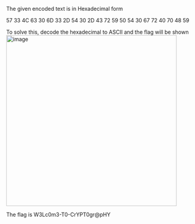 The given encoded text is in Hexadecimal form

57 33 4C 63 30 6D 33 2D 54 30 2D 43 72 59 50 54 30 67 72 40 70 48 59

To solve this, decode the hexadecimal to ASCII and the flag will be shown
<img width="454" alt="image" src="https://github.com/lenebread/GiTxHextech-Challenge-Repo/assets/166520861/f3084244-6cee-4ad6-b937-1dcdfc8a745e">

The flag is W3Lc0m3-T0-CrYPT0gr@pHY
